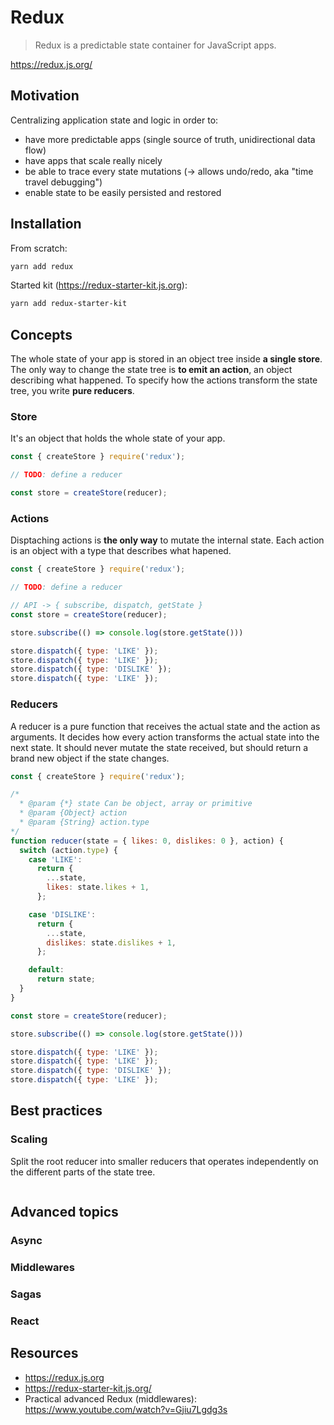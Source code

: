 # Redux

> Redux is a predictable state container for JavaScript apps.

https://redux.js.org/

## Motivation

Centralizing application state and logic in order to:

- have more predictable apps (single source of truth, unidirectional data flow)
- have apps that scale really nicely
- be able to trace every state mutations (-> allows undo/redo, aka "time travel debugging")
- enable state to be easily persisted and restored

## Installation

From scratch:

```bash
yarn add redux
```

Started kit (https://redux-starter-kit.js.org):

```bash
yarn add redux-starter-kit
```

## Concepts

The whole state of your app is stored in an object tree inside **a single store**.
The only way to change the state tree is **to emit an action**, an object describing what happened.
To specify how the actions transform the state tree, you write **pure reducers**.

### Store

It's an object that holds the whole state of your app.

```js
const { createStore } require('redux');

// TODO: define a reducer

const store = createStore(reducer);
```

### Actions

Disptaching actions is **the only way** to mutate the internal state.
Each action is an object with a type that describes what hapened.

```js
const { createStore } require('redux');

// TODO: define a reducer

// API -> { subscribe, dispatch, getState }
const store = createStore(reducer);

store.subscribe(() => console.log(store.getState()))

store.dispatch({ type: 'LIKE' });
store.dispatch({ type: 'LIKE' });
store.dispatch({ type: 'DISLIKE' });
store.dispatch({ type: 'LIKE' });
```

### Reducers

A reducer is a pure function that receives the actual state and the action as arguments.
It decides how every action transforms the actual state into the next state.
It should never mutate the state received, but should return a brand new object if the state changes.

```js
const { createStore } require('redux');

/*
  * @param {*} state Can be object, array or primitive
  * @param {Object} action
  * @param {String} action.type
*/
function reducer(state = { likes: 0, dislikes: 0 }, action) {
  switch (action.type) {
    case 'LIKE':
      return {
        ...state,
        likes: state.likes + 1,
      };

    case 'DISLIKE':
      return {
        ...state,
        dislikes: state.dislikes + 1,
      };

    default:
      return state;
  }
}

const store = createStore(reducer);

store.subscribe(() => console.log(store.getState()))

store.dispatch({ type: 'LIKE' });
store.dispatch({ type: 'LIKE' });
store.dispatch({ type: 'DISLIKE' });
store.dispatch({ type: 'LIKE' });
```

## Best practices

### Scaling

Split the root reducer into smaller reducers that operates independently on the different parts of the state tree.

```js
```

## Advanced topics

### Async

### Middlewares

### Sagas

### React

## Resources

- https://redux.js.org
- https://redux-starter-kit.js.org/
- Practical advanced Redux (middlewares): https://www.youtube.com/watch?v=Gjiu7Lgdg3s

